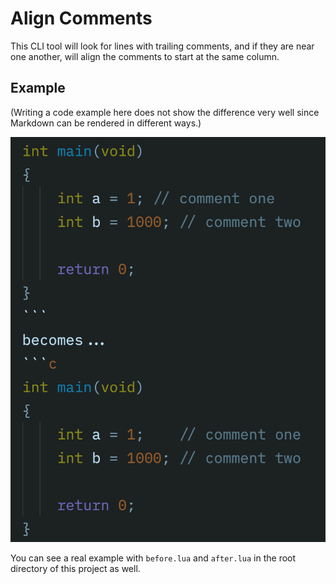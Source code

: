 # Align Comments

This CLI tool will look for lines with trailing comments, and if they are near one another, will align the comments to start at the same column. 

## Example

(Writing a code example here does not show the difference very well since Markdown can be rendered in different ways.)

![A photo example that shows a before and after of comments misaligned, then aligned by column.](example.png "Example")

You can see a real example with `before.lua` and `after.lua` in the root directory of this project as well.
